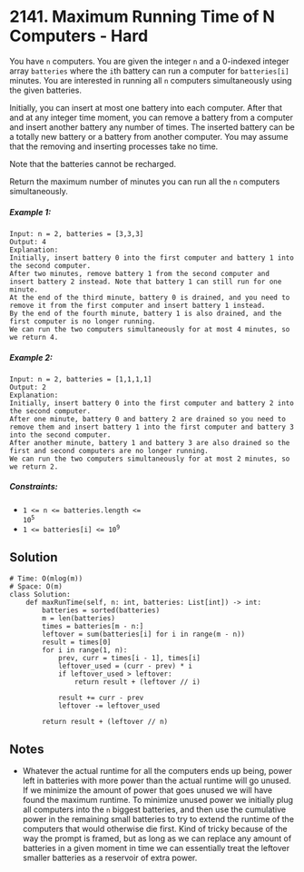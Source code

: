 # 2141. Maximum Running Time of N Computers - Hard

You have `n` computers. You are given the integer `n` and a 0-indexed integer array `batteries` where the `i`th battery can run a computer for `batteries[i]` minutes. You are interested in running all `n` computers simultaneously using the given batteries.

Initially, you can insert at most one battery into each computer. After that and at any integer time moment, you can remove a battery from a computer and insert another battery any number of times. The inserted battery can be a totally new battery or a battery from another computer. You may assume that the removing and inserting processes take no time.

Note that the batteries cannot be recharged.

Return the maximum number of minutes you can run all the `n` computers simultaneously.

##### Example 1:

```
Input: n = 2, batteries = [3,3,3]
Output: 4
Explanation: 
Initially, insert battery 0 into the first computer and battery 1 into the second computer.
After two minutes, remove battery 1 from the second computer and insert battery 2 instead. Note that battery 1 can still run for one minute.
At the end of the third minute, battery 0 is drained, and you need to remove it from the first computer and insert battery 1 instead.
By the end of the fourth minute, battery 1 is also drained, and the first computer is no longer running.
We can run the two computers simultaneously for at most 4 minutes, so we return 4.
```

##### Example 2:

```
Input: n = 2, batteries = [1,1,1,1]
Output: 2
Explanation: 
Initially, insert battery 0 into the first computer and battery 2 into the second computer. 
After one minute, battery 0 and battery 2 are drained so you need to remove them and insert battery 1 into the first computer and battery 3 into the second computer. 
After another minute, battery 1 and battery 3 are also drained so the first and second computers are no longer running.
We can run the two computers simultaneously for at most 2 minutes, so we return 2.
```

##### Constraints:

- <code>1 <= n <= batteries.length <= 10<sup>5</sup></code>
- <code>1 <= batteries[i] <= 10<sup>9</sup></code>

## Solution

```
# Time: O(mlog(m))
# Space: O(m)
class Solution:
    def maxRunTime(self, n: int, batteries: List[int]) -> int:
        batteries = sorted(batteries)
        m = len(batteries)
        times = batteries[m - n:]
        leftover = sum(batteries[i] for i in range(m - n))
        result = times[0]
        for i in range(1, n):
            prev, curr = times[i - 1], times[i]
            leftover_used = (curr - prev) * i
            if leftover_used > leftover:
                return result + (leftover // i)

            result += curr - prev
            leftover -= leftover_used

        return result + (leftover // n)
```

## Notes
- Whatever the actual runtime for all the computers ends up being, power left in batteries with more power than the actual runtime will go unused. If we minimize the amount of power that goes unused we will have found the maximum runtime. To minimize unused power we initially plug all computers into the `n` biggest batteries, and then use the cumulative power in the remaining small batteries to try to extend the runtime of the computers that would otherwise die first. Kind of tricky because of the way the prompt is framed, but as long as we can replace any amount of batteries in a given moment in time we can essentially treat the leftover smaller batteries as a reservoir of extra power.